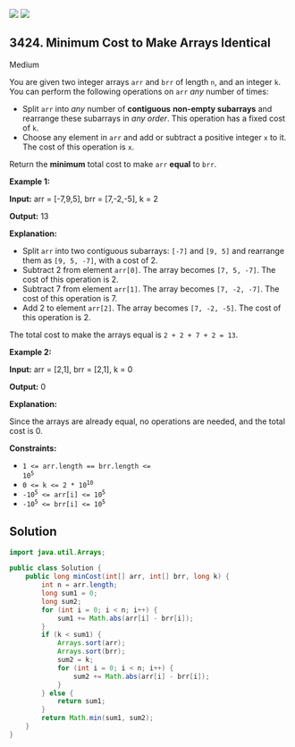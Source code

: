 [![](https://img.shields.io/github/stars/javadev/LeetCode-in-Java?label=Stars&style=flat-square)](https://github.com/javadev/LeetCode-in-Java)
[![](https://img.shields.io/github/forks/javadev/LeetCode-in-Java?label=Fork%20me%20on%20GitHub%20&style=flat-square)](https://github.com/javadev/LeetCode-in-Java/fork)

## 3424\. Minimum Cost to Make Arrays Identical

Medium

You are given two integer arrays `arr` and `brr` of length `n`, and an integer `k`. You can perform the following operations on `arr` _any_ number of times:

*   Split `arr` into _any_ number of **contiguous** **non-empty subarrays** and rearrange these subarrays in _any order_. This operation has a fixed cost of `k`.
*   Choose any element in `arr` and add or subtract a positive integer `x` to it. The cost of this operation is `x`.
    

Return the **minimum** total cost to make `arr` **equal** to `brr`.

**Example 1:**

**Input:** arr = [-7,9,5], brr = [7,-2,-5], k = 2

**Output:** 13

**Explanation:**

*   Split `arr` into two contiguous subarrays: `[-7]` and `[9, 5]` and rearrange them as `[9, 5, -7]`, with a cost of 2.
*   Subtract 2 from element `arr[0]`. The array becomes `[7, 5, -7]`. The cost of this operation is 2.
*   Subtract 7 from element `arr[1]`. The array becomes `[7, -2, -7]`. The cost of this operation is 7.
*   Add 2 to element `arr[2]`. The array becomes `[7, -2, -5]`. The cost of this operation is 2.

The total cost to make the arrays equal is `2 + 2 + 7 + 2 = 13`.

**Example 2:**

**Input:** arr = [2,1], brr = [2,1], k = 0

**Output:** 0

**Explanation:**

Since the arrays are already equal, no operations are needed, and the total cost is 0.

**Constraints:**

*   <code>1 <= arr.length == brr.length <= 10<sup>5</sup></code>
*   <code>0 <= k <= 2 * 10<sup>10</sup></code>
*   <code>-10<sup>5</sup> <= arr[i] <= 10<sup>5</sup></code>
*   <code>-10<sup>5</sup> <= brr[i] <= 10<sup>5</sup></code>

## Solution

```java
import java.util.Arrays;

public class Solution {
    public long minCost(int[] arr, int[] brr, long k) {
        int n = arr.length;
        long sum1 = 0;
        long sum2;
        for (int i = 0; i < n; i++) {
            sum1 += Math.abs(arr[i] - brr[i]);
        }
        if (k < sum1) {
            Arrays.sort(arr);
            Arrays.sort(brr);
            sum2 = k;
            for (int i = 0; i < n; i++) {
                sum2 += Math.abs(arr[i] - brr[i]);
            }
        } else {
            return sum1;
        }
        return Math.min(sum1, sum2);
    }
}
```